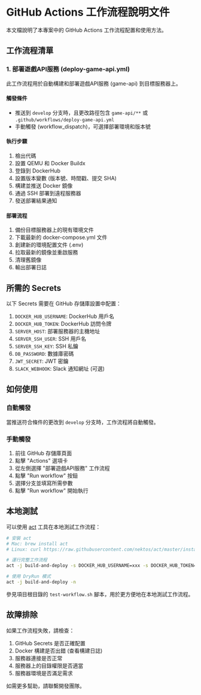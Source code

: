 # GitHub Actions 工作流程說明文件

本文檔說明了本專案中的 GitHub Actions 工作流程配置和使用方法。

## 工作流程清單

### 1. 部署遊戲API服務 (deploy-game-api.yml)

此工作流程用於自動構建和部署遊戲API服務 (game-api) 到目標服務器上。

#### 觸發條件
- 推送到 `develop` 分支時，且更改路徑包含 `game-api/**` 或 `.github/workflows/deploy-game-api.yml`
- 手動觸發 (workflow_dispatch)，可選擇部署環境和版本號

#### 執行步驟
1. 檢出代碼
2. 設置 QEMU 和 Docker Buildx
3. 登錄到 DockerHub
4. 設置版本變數 (版本號、時間戳、提交 SHA)
5. 構建並推送 Docker 鏡像
6. 通過 SSH 部署到遠程服務器
7. 發送部署結果通知

#### 部署流程
1. 備份目標服務器上的現有環境文件
2. 下載最新的 docker-compose.yml 文件
3. 創建新的環境配置文件 (.env)
4. 拉取最新的鏡像並重啟服務
5. 清理舊鏡像
6. 輸出部署日誌

## 所需的 Secrets

以下 Secrets 需要在 GitHub 存儲庫設置中配置：

1. `DOCKER_HUB_USERNAME`: DockerHub 用戶名
2. `DOCKER_HUB_TOKEN`: DockerHub 訪問令牌
3. `SERVER_HOST`: 部署服務器的主機地址
4. `SERVER_SSH_USER`: SSH 用戶名
5. `SERVER_SSH_KEY`: SSH 私鑰
6. `DB_PASSWORD`: 數據庫密碼
7. `JWT_SECRET`: JWT 密鑰
8. `SLACK_WEBHOOK`: Slack 通知網址 (可選)

## 如何使用

### 自動觸發

當推送符合條件的更改到 `develop` 分支時，工作流程將自動觸發。

### 手動觸發

1. 前往 GitHub 存儲庫頁面
2. 點擊 "Actions" 選項卡
3. 從左側選擇 "部署遊戲API服務" 工作流程
4. 點擊 "Run workflow" 按鈕
5. 選擇分支並填寫所需參數
6. 點擊 "Run workflow" 開始執行

## 本地測試

可以使用 [act](https://github.com/nektos/act) 工具在本地測試工作流程：

```bash
# 安裝 act
# Mac: brew install act
# Linux: curl https://raw.githubusercontent.com/nektos/act/master/install.sh | sudo bash

# 運行完整工作流程
act -j build-and-deploy -s DOCKER_HUB_USERNAME=xxx -s DOCKER_HUB_TOKEN=xxx

# 使用 DryRun 模式
act -j build-and-deploy -n
```

參見項目根目錄的 `test-workflow.sh` 腳本，用於更方便地在本地測試工作流程。

## 故障排除

如果工作流程失敗，請檢查：

1. GitHub Secrets 是否正確配置
2. Docker 構建是否出錯 (查看構建日誌)
3. 服務器連接是否正常
4. 服務器上的目錄權限是否適當
5. 服務器環境是否滿足需求

如需更多幫助，請聯繫開發團隊。 
